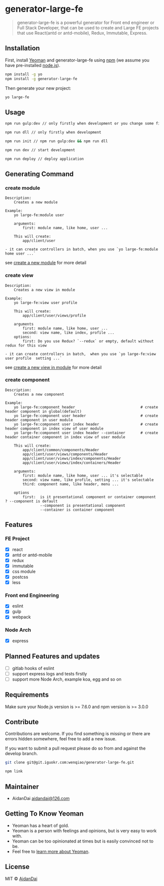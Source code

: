 # generator-large-fe

> generator-large-fe is a powerful generator for Front end engineer or Full Stack Developer, that can be used to create and Large FE projects that use React(antd or antd-mobile), Redux, Immutable, Express.  

## Installation

First, install [Yeoman](http://yeoman.io) and generator-large-fe using [npm](https://www.npmjs.com/) (we assume you have pre-installed [node.js](https://nodejs.org/)).

```bash
npm install -g yo
npm install -g generator-large-fe
```

Then generate your new project:

```bash
yo large-fe
```

## Usage

```bash
npm run gulp:dev // only firstly when development or you change some file in `.client/assets`

npm run dll // only firstly when development

npm run init // npm run gulp:dev && npm run dll

npm run dev // start development

npm run deploy // deploy application
```

## Generating Command

### create module

```
Description:
    Creates a new module

Example:
    yo large-fe:module user

    arguments:
        first: module name, like home, user ...

    This will create:
        app/client/user

- it can create controllers in batch, when you use `yo large-fe:module home user ...`
```

see [create a new module](./generators/module/README.md)  for more detail

### create view

```
Description:
    Creates a new view in module

Example:
    yo large-fe:view user profile

    This will create:
        app/client/user/views/profile

    arguments
        first: module name, like home, user ...
        second: view name, like index, profile ...
    options:
        first: Do you use Redux? `--redux` or empty, default without redux for this view

- it can create controllers in batch,  when you use `yo large-fe:view user profile  setting ...`
```

see [create a new view in module](./generators/view/README.md)  for more detail

### create component

```
Description:
    Creates a new component

Example:
    yo large-fe:component header                              # create header component in global(default)
    yo large-fe:component user header                         # create header component in user module
    yo large-fe:component user index header                   # create header component in index view of user module
    yo large-fe:component user index header --container       # create header container component in index view of user module
    
    This will create:
        app/client/common/components/Header
        app/client/user/views/components/Header
        app/client/user/views/index/components/Header
        app/client/user/views/index/containers/Header

    arguments:
        first: module name, like home, user ... it's selectable
        second: view name, like profile, setting ... it's selectable
        third: component name, like header, menu ...

    options
        first:  is it presentational component or container component ? --component is default 
                --component is presentational component
                --container is container component
```

## Features

### FE Project

- [x] react
- [x] antd or antd-mobile
- [x] redux
- [x] immutable
- [x] css module
- [x] postcss
- [x] less

### Front end Engineering

- [x] eslint
- [x] gulp
- [x] webpack

### Node Arch

- [x] express

## Planned Features and updates

- [ ] gitlab hooks of eslint 
- [ ] support express logs and tests firstly
- [ ] support more Node Arch, example koa, egg and so on

## Requirements

Make sure your Node.js version is >= 7.6.0 and npm version is >= 3.0.0

## Contribute

Contributions are welcome. If you find something is missing or there are errors hidden somewhere, feel free to add a new issue.

If you want to submit a pull request please do so from and against the develop branch.

```bash
git clone git@git.iguokr.com:wenqiao/generator-large-fe.git

npm link
```

## Maintainer

- AidanDai aidandai@126.com

## Getting To Know Yeoman

 * Yeoman has a heart of gold.
 * Yeoman is a person with feelings and opinions, but is very easy to work with.
 * Yeoman can be too opinionated at times but is easily convinced not to be.
 * Feel free to [learn more about Yeoman](http://yeoman.io/).

## License

MIT © [AidanDai](https://aidandai.github.io)
